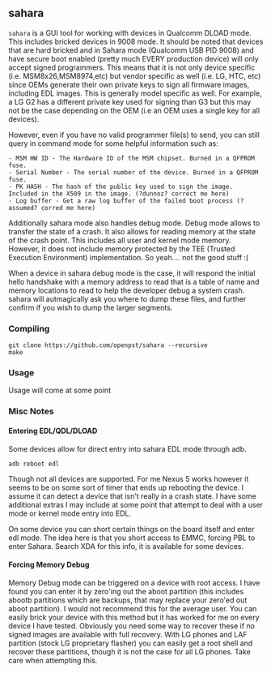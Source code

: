 ## sahara
`sahara` is a GUI tool for working with devices in Qualcomm DLOAD mode. This includes bricked devices in 9008 mode. It should be noted that devices that are hard bricked and in Sahara mode (Qualcomm USB PID 9008) and have secure boot enabled (pretty much EVERY production device) will only accept signed programmers. This means that it is not only device specific (i.e. MSM8x26,MSM8974,etc) but vendor specific as well (i.e. LG, HTC, etc) since OEMs generate their own private keys to sign all firmware images, including EDL images. This is generally model specific as well. For example, a LG G2 has a different private key used for signing than G3 but this may not be the case depending on the OEM (i.e an OEM uses a single key for all devices).

However, even if you have no valid programmer file(s) to send, you can still query in command mode for some helpful information such as:

	- MSM HW ID - The Hardware ID of the MSM chipset. Burned in a QFPROM fuse.
	- Serial Number - The serial number of the device. Burned in a QFPROM fuse.
	- PK HASH - The hash of the public key used to sign the image. Included in the X509 in the image. (?dunnoz? correct me here)
	- Log buffer - Get a raw log buffer of the failed boot process (?assumed? corred me here)

Additionally sahara mode also handles debug mode. Debug mode allows to transfer the state of a crash. It also allows for reading memory at the state of the crash point. This includes all user and kernel mode memory. However, it does not include memory protected by the TEE (Trusted Execution Environment) implementation. So yeah.... not the good stuff :(

When a device in sahara debug mode is the case, it will respond the initial hello handshake with a memory address to read that is a table of name and memory locations to read to help the developer debug a system crash. sahara will autmagically ask you where to dump these files, and further confirm if you wish to dump the larger segments.

### Compiling

    git clone https://github.com/openpst/sahara --recursive
    make

### Usage
Usage will come at some point

### Misc Notes

#### Entering EDL/QDL/DLOAD
Some devices allow for direct entry into sahara EDL mode through adb.
    
    adb reboot edl

Though not all devices are supported. For me Nexus 5 works however it seems to be on some sort of timer that ends up rebooting the device. I assume it can detect a device that isn't really in a crash state. I have some additional extras I may include at some point that attempt to deal with a user mode or kernel mode entry into EDL.

On some device you can short certain things on the board itself and enter edl mode. The idea here is that you short access to EMMC, forcing PBL to enter Sahara. Search XDA for this info, it is available for some devices.

#### Forcing Memory Debug
Memory Debug mode can be triggered on a device with root access. I have found you can enter it by zero'ing out the aboot partition (this includes abootb partitions which are backups, that may replace your zero'ed out aboot partition). I would not recommend this for the average user. You can easily brick your device with this method but it has worked for me on every device I have tested. Obviously you need some way to recover these if no signed images are available with full recovery. With LG phones and LAF partition (stock LG proprietary flasher) you can easily get a root shell and recover these partitions, though it is not the case for all LG phones. Take care when attempting this.



